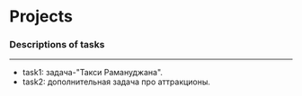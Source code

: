 # Projects
### Descriptions of tasks
--------------------------
*  task1: задача-"Такси Рамануджана".
*  task2: дополнительная задача про аттракционы.
